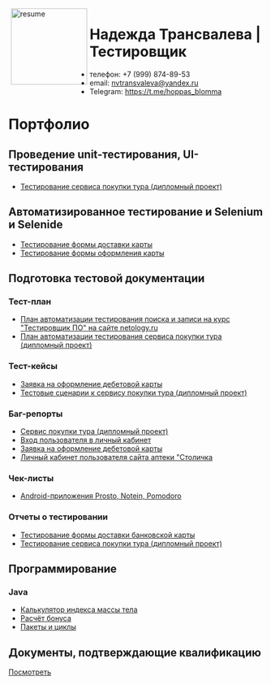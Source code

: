 <img src="https://github.com/persikfloro/cv/assets/109593210/513f6e0b-a16b-4bc2-8be2-9c1960b47afc" alt="resume" width="150" align="left" vspace="5" hspace="5"/>

# Надежда Трансвалева | Тестировщик
* телефон: +7 (999) 874-89-53
* email: nvtransvaleva@yandex.ru 
* Telegram: https://t.me/hoppas_blomma 
# Портфолио
## Проведение unit-тестирования, UI-тестирования
- [Тестирование сервиса покупки тура (дипломный проект)](https://github.com/persikfloro/diplomaQA)

## Автоматизированное тестирование и Selenium и Selenide
* [Тестирование формы доставки карты](https://clck.ru/34Ctva)
* [Тестирование формы оформления карты](https://clck.ru/34Cu3W)

## Подготовка тестовой документации
### Тест-план
 - [План автоматизации тестирования поиска и записи на курс "Тестировщик ПО" на сайте netology.ru](https://clck.ru/34Ctb5)
 - [План автоматизации тестирования сервиса покупки тура (дипломный проект)](https://github.com/persikfloro/diplomaQA/blob/main/docs/Plan.md)
### Тест-кейсы
  - [Заявка на оформление дебетовой карты](https://clck.ru/34Ct9w)
  - [Тестовые сценарии к сервису покупки тура (дипломный проект)](https://docs.google.com/spreadsheets/d/1pE9Ft4Kt7njVcU70UTWFc7-ujSZEmo5Jd9MjfQn5xvA/edit#gid=1895355200)
### Баг-репорты
  - [Сервис покупки тура (дипломный проект)](https://github.com/persikfloro/diplomaQA/issues)
  - [Вход пользователя в личный кабинет](https://clck.ru/34CtJc)
  - [Заявка на оформление дебетовой карты](https://clck.ru/34Csov)
  - [Личный кабинет пользователя сайта аптеки "Столичка](https://www.notion.so/frambofloro/3ca24918e51046c1be008cf066104421?pvs=4)
### Чек-листы
- [Android-приложения Prosto, Notein, Pomodoro](https://clck.ru/34CtPi)
### Отчеты о тестировании
- [Тестирование формы доставки банковской карты](https://clck.ru/34Ctcu)
- [Тестирование сервиса покупки тура (дипломный проект)](https://github.com/persikfloro/diplomaQA/blob/main/docs/Report.md) 

## Программирование
### Java
  - [Калькулятор индекса массы тела](https://clck.ru/34CuDy)
  - [Расчёт бонуса](https://clck.ru/34CuFD)
  - [Пакеты и циклы](https://clck.ru/34CuGH)

## Документы, подтверждающие квалификацию
[Посмотреть](https://drive.google.com/drive/folders/1jc_KBqXduK952ehMswB6F7jI8nBNKYu-?usp=sharing)
